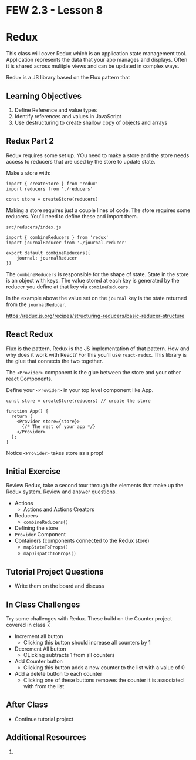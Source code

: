 # FEW 2.3 - Lesson 8

# Redux

This class will cover Redux which is an application state management tool. Application represents the data that your app manages and displays. Often it is shared across mulitple views and can be updated in complex ways. 

Redux is a JS library based on the Flux pattern that 

## Learning Objectives

1. Define Reference and value types
2. Identify references and values in JavaScript
3. Use destructuring to create shallow copy of objects and arrays

## Redux Part 2

Redux requires some set up. YOu need to make a store and the store needs access to reducers that are used by the store to update state. 

Make a store with: 

```JS
import { createStore } from 'redux'
import reducers from './reducers'

const store = createStore(reducers)
```

Making a store requires just a couple lines of code. The store requires some reducers. You'll need to define these and import them. 

`src/reducers/index.js`
```JS
import { combineReducers } from 'redux'
import journalReducer from './journal-reducer'

export default combineReducers({
	journal: journalReducer
})
```

The `combineReducers` is responsible for the shape of state. State in the store is an object with keys. The value stored at each key is generated by the reducer you define at that key via `combineReducers`. 

In the example above the value set on the `journal` key is the state returned from the `journalReducer`.

https://redux.js.org/recipes/structuring-reducers/basic-reducer-structure

## React Redux

Flux is the pattern, Redux is the JS implementation of that pattern. How and why does it work with React? For this you'll use `react-redux`. This library is the glue that connects the two together. 

The `<Provider>` component is the glue between the store and your other react Components. 

Define your `<Provider>` in your top level component like App. 

```JS
const store = createStore(reducers) // create the store

function App() {
  return (
    <Provider store={store}> 
      {/* The rest of your app */}
    </Provider>
  );
}
```

Notice `<Provider>` takes store as a prop!

## Initial Exercise

Review Redux, take a second tour through the elements that make up the Redux system. Review and answer questions. 

- Actions 
	- Actions and Actions Creators 
- Reducers 
	- `combineReducers()` 
- Defining the store 
- `Provider` Component 
- Containers (components connected to the Redux store)
	- `mapStateToProps()`
	- `mapDispatchToProps()`

## Tutorial Project Questions 

- Write them on the board and discuss

## In Class Challenges 

Try some challenges with Redux. These build on the Counter project covered in class 7. 

- Increment all button
	- Clicking this button should increase all counters by 1
- Decrement All button
	- CLicking subtracts 1 from all counters
- Add Counter button
	- Clicking this button adds a new counter to the list with a value of 0
- Add a delete button to each counter
	- Clicking one of these buttons removes the counter it is associated with from the list

## After Class

- Continue tutorial project 

## Additional Resources

1. 
